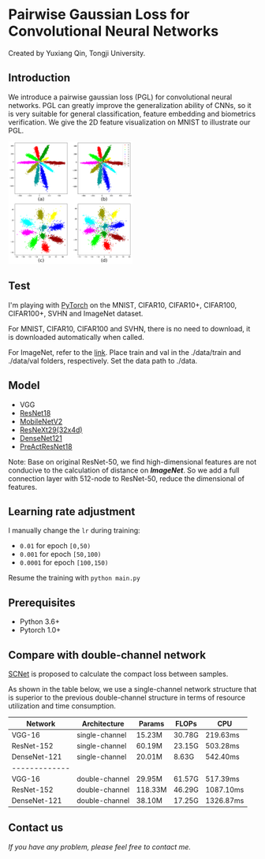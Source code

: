 # Pairwise Gaussian Loss for Convolutional Neural Networks

Created by Yuxiang Qin, Tongji University.

## Introduction

We introduce a pairwise gaussian loss (PGL) for convolutional neural networks. PGL can greatly improve the generalization ability of CNNs, so it is very suitable for general classification, feature embedding and biometrics verification. We give the 2D feature visualization on MNIST to illustrate our PGL.

<img src="image/Softmax_vs_Gloss.png" width="50%" height="50%">

## Test

I'm playing with [PyTorch](http://pytorch.org/) on the MNIST, CIFAR10, CIFAR10+,
 CIFAR100, CIFAR100+, SVHN and ImageNet dataset.
 
For MNIST, CIFAR10, CIFAR100 and SVHN, there is no need to download, it is downloaded automatically when called.

For ImageNet, refer to the [link](https://github.com/ccq1n/pytorch_model_integration). Place train and val in the
./data/train and ./data/val folders, respectively. Set the data path to ./data.

## Model
- VGG
- [ResNet18](https://arxiv.org/abs/1512.03385) 
- [MobileNetV2](https://arxiv.org/abs/1801.04381) 
- [ResNeXt29(32x4d)](https://arxiv.org/abs/1611.05431) 
- [DenseNet121](https://arxiv.org/abs/1608.06993) 
- [PreActResNet18](https://arxiv.org/abs/1603.05027) 

Note: Base on original ResNet-50, we find high-dimensional features are not conducive to the calculation of
 distance on _**ImageNet**_. So we add a full connection layer with 512-node to ResNet-50, reduce the dimensional of features.

## Learning rate adjustment
I manually change the `lr` during training:
- `0.01` for epoch `[0,50)`
- `0.001` for epoch `[50,100)`
- `0.0001` for epoch `[100,150)`

Resume the training with `python main.py`
## Prerequisites
- Python 3.6+
- Pytorch 1.0+

## Compare with double-channel network
[SCNet](https://www.researchgate.net/profile/Yimin_Luo2/publication/330708746_Separability_and_Compactness_Network_for_Image_Recognition_and_Superresolution/links/5c51e814a6fdccd6b5d4f2b1/Separability-and-Compactness-Network-for-Image-Recognition-and-Superresolution.pdf) is proposed 
to calculate the compact loss between samples.

As shown in the table below, we use a single-channel network structure that is superior to the previous double-channel structure in terms of resource utilization and time consumption.

| Network       | Architecture   | Params  | FLOPs   | CPU       |   
| ------------- | -------------- | ------- | ------- | --------- | 
| VGG-16        | single-channel | 15.23M  | 30.78G  | 219.63ms  |
| ResNet-152    | single-channel | 60.19M  | 23.15G  | 503.28ms  |
| DenseNet-121  | single-channel | 20.01M  | 8.63G   | 542.40ms  |
| ------------- |
| VGG-16        | double-channel | 29.95M  | 61.57G  | 517.39ms  |
| ResNet-152    | double-channel | 118.33M | 46.29G  | 1087.10ms |
| DenseNet-121  | double-channel | 38.10M  | 17.25G  | 1326.87ms |

## Contact us

_If you have any problem, please feel free to contact me._
